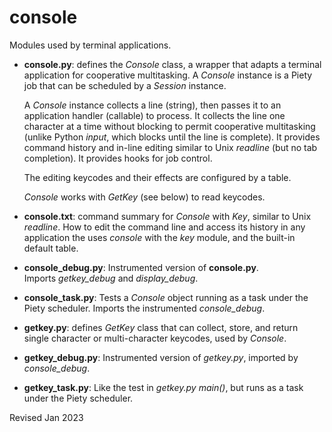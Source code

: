 
console
=======

Modules used by terminal applications.

- **console.py**: defines the *Console* class, a wrapper that adapts
  a terminal application for cooperative multitasking.  A *Console*
  instance is a Piety job that can be scheduled by a *Session*
  instance.

  A *Console* instance collects a line (string), then passes it to an
  application handler (callable) to process.  It collects the line
  one character at a time without blocking to permit cooperative
  multitasking (unlike Python *input*, which blocks until the line
  is complete).  It provides command history and in-line editing similar to
  Unix *readline* (but no tab completion).  It provides hooks for job
  control.

  The editing keycodes and their effects are configured by a table.

  *Console* works with *GetKey* (see below) to read keycodes.

- **console.txt**: command summary for *Console* with *Key*,
   similar to Unix *readline*.  How to edit the command line and
   access its history in any application the uses *console*
   with the *key* module, and the built-in default table.

- **console_debug.py**: Instrumented version of **console.py**.  
    Imports *getkey_debug* and *display_debug*.

- **console_task.py**: Tests a *Console* object running as a task under
    the Piety scheduler.  Imports the instrumented *console_debug*.

- **getkey.py**: defines *GetKey* class that can collect, store, and return
    single character or multi-character keycodes, used by *Console*.

- **getkey_debug.py**: Instrumented version of *getkey.py*, 
    imported by *console_debug*.

- **getkey_task.py**: Like the test in *getkey.py* *main()*,
    but runs as a task under the Piety scheduler.

Revised Jan 2023

